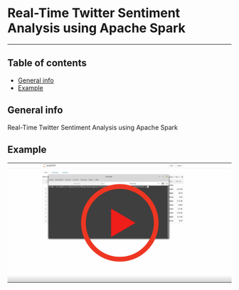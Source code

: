# Real-Time Twitter Sentiment Analysis using Apache Spark

---
## Table of contents
* [General info](#general-info)
* [Example](#example)

## General info
Real-Time Twitter Sentiment Analysis using Apache Spark

## Example
[![Tutorial](vid/twitter_prev.png)](vid/twitter.gif "Tutorial")
